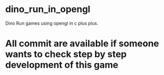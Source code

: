 # dino_run_in_opengl
Dino Run games using opengl in c plus plus.
# All commit are available if someone wants to check step by step development of this game
